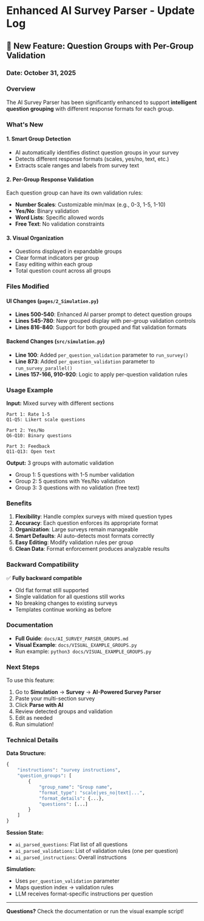 # Enhanced AI Survey Parser - Update Log

## 🎉 New Feature: Question Groups with Per-Group Validation

### Date: October 31, 2025

### Overview
The AI Survey Parser has been significantly enhanced to support **intelligent question grouping** with different response formats for each group.

### What's New

#### 1. Smart Group Detection
- AI automatically identifies distinct question groups in your survey
- Detects different response formats (scales, yes/no, text, etc.)
- Extracts scale ranges and labels from survey text

#### 2. Per-Group Response Validation
Each question group can have its own validation rules:
- **Number Scales**: Customizable min/max (e.g., 0-3, 1-5, 1-10)
- **Yes/No**: Binary validation
- **Word Lists**: Specific allowed words
- **Free Text**: No validation constraints

#### 3. Visual Organization
- Questions displayed in expandable groups
- Clear format indicators per group
- Easy editing within each group
- Total question count across all groups

### Files Modified

#### UI Changes (`pages/2_Simulation.py`)
- **Lines 500-540**: Enhanced AI parser prompt to detect question groups
- **Lines 545-780**: New grouped display with per-group validation controls
- **Lines 816-840**: Support for both grouped and flat validation formats

#### Backend Changes (`src/simulation.py`)
- **Line 100**: Added `per_question_validation` parameter to `run_survey()`
- **Line 873**: Added `per_question_validation` parameter to `run_survey_parallel()`
- **Lines 157-166, 910-920**: Logic to apply per-question validation rules

### Usage Example

**Input:** Mixed survey with different sections
```
Part 1: Rate 1-5
Q1-Q5: Likert scale questions

Part 2: Yes/No
Q6-Q10: Binary questions

Part 3: Feedback
Q11-Q13: Open text
```

**Output:** 3 groups with automatic validation
- Group 1: 5 questions with 1-5 number validation
- Group 2: 5 questions with Yes/No validation  
- Group 3: 3 questions with no validation (free text)

### Benefits

1. **Flexibility**: Handle complex surveys with mixed question types
2. **Accuracy**: Each question enforces its appropriate format
3. **Organization**: Large surveys remain manageable
4. **Smart Defaults**: AI auto-detects most formats correctly
5. **Easy Editing**: Modify validation rules per group
6. **Clean Data**: Format enforcement produces analyzable results

### Backward Compatibility

✅ **Fully backward compatible**
- Old flat format still supported
- Single validation for all questions still works
- No breaking changes to existing surveys
- Templates continue working as before

### Documentation

- **Full Guide**: `docs/AI_SURVEY_PARSER_GROUPS.md`
- **Visual Example**: `docs/VISUAL_EXAMPLE_GROUPS.py`
- Run example: `python3 docs/VISUAL_EXAMPLE_GROUPS.py`

### Next Steps

To use this feature:
1. Go to **Simulation** → **Survey** → **AI-Powered Survey Parser**
2. Paste your multi-section survey
3. Click **Parse with AI**
4. Review detected groups and validation
5. Edit as needed
6. Run simulation!

### Technical Details

**Data Structure:**
```python
{
    "instructions": "survey instructions",
    "question_groups": [
        {
            "group_name": "Group name",
            "format_type": "scale|yes_no|text|...",
            "format_details": {...},
            "questions": [...]
        }
    ]
}
```

**Session State:**
- `ai_parsed_questions`: Flat list of all questions
- `ai_parsed_validations`: List of validation rules (one per question)
- `ai_parsed_instructions`: Overall instructions

**Simulation:**
- Uses `per_question_validation` parameter
- Maps question index → validation rules
- LLM receives format-specific instructions per question

---

**Questions?** Check the documentation or run the visual example script!

